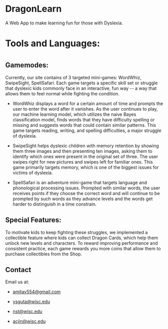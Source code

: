 # DragonLearn
A Web App to make learning fun for those with Dyslexia.

# Tools and Languages:

# 

## Gamemodes:
Currently, our site contains of 3 targeted mini-games: WordWhiz, SwipeSight, SpellSafari. 
Each game targets a specific skill set or struggle that dyslexic kids commonly face in an interactive, fun way -- a way that allows them to feel normal 
while fighting the condition.

- WordWhiz displays a word for a certain amount of time and prompts the user to enter the word after it vanishes. As the user continues to play, our machine learning model, which utilizes the naive Bayes classification model, finds words that they have difficulty spelling or missing and suggests words that could contain similar patterns. This game targets reading, writing, and spelling difficulties, a major struggle of dyslexia.

- SwipeSight helps dyslexic children with memory retention by showing them three images and then presenting ten images, asking them to identify which ones were present in the original set of three. The user swipes right for new pictures and swipes left for familiar ones. This game primarily targets memory, which is one of the biggest issues for victims of dyslexia.

- SpellSafari is an adventure mini-game that targets language and phonological processing issues. Prompted with similar words, the user receives points if they choose the correct word and will continue to be prompted by such words as they advance levels and the words get harder to distinguish in a time constrain.

## Special Features:
To motivate kids to keep fighting these struggles, we implemented a collectible feature where kids can collect Dragon Cards, which help them unlock new levels and characters. To reward improving performance and consistent practice, each game rewards you more coins that allow them to purchase collectibles from the Shop.

## Contact
Email us at:

* amitav554@gmail.com

* ysguta@wisc.edu

* nst@wisc.edu

* acjin@wisc.edu
